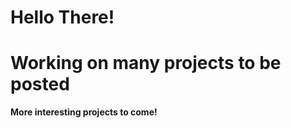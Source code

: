 Hello There!
===========

# Working on many projects to be posted
__More interesting projects to come!__
